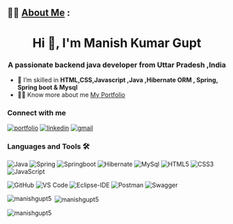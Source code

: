  ## :man_technologist: [About Me](https://manishgupt5.github.io/) :
 
<h1 align="center">Hi 👋, I'm Manish Kumar Gupt</h1>
<h3 align="center">A passionate backend java developer from Uttar Pradesh ,India</h3>

- 🌱 I’m skilled in **HTML,CSS,Javascript ,Java ,Hibernate ORM , Spring, Spring boot & Mysql**
  </br>
- 👨‍💻 Know more about me <a href="https://ManishGupt5.github.io/">My Portfolio</a>



### Connect with me
[![portfolio](https://img.shields.io/badge/my_portfolio-000?style=for-the-badge)](https://ManishGupt5.github.io/)
[![linkedin](https://img.shields.io/badge/linkedin-0A66C2?style=for-the-badge&logo=linkedin&logoColor=white)](https://www.linkedin.com/in/manishgupt5/)
[![gmail](https://img.shields.io/badge/Gmail-%230A0A0A.svg?&style=for-the-badge&logo=Gmail&logoColor=white)](mailto:Manishgupt9211@gmail.com)



### Languages and Tools 🛠 


![Java](http://img.shields.io/badge/-java-007396?style=flat-square&logo=java8&logoColor=ffffff)
![Spring](http://img.shields.io/badge/-Spring-6DB33F?style=flat-square&logo=spring&logoColor=ffffff)
![Springboot](https://img.shields.io/badge/springboot-64b743?style=flat-square&logo=springboot&logoColor=ffffff)
![Hibernate](https://img.shields.io/badge/hibernate-bcae79?style=flat-square&logo=hibernate&logoColor=white)
![MySql](https://img.shields.io/badge/MySql-00758f?style=flat-square&logo=MySql&logoColor=white)
![HTML5](https://img.shields.io/badge/-HTML5-%23E44D27?style=flat-square&logo=html5&logoColor=ffffff)
![CSS3](https://img.shields.io/badge/-CSS3-%231572B6?style=flat-square&logo=css3)
![JavaScript](https://img.shields.io/badge/-JavaScript-%23F7DF1C?style=flat-square&logo=javascript&logoColor=000000&labelColor=%23F7DF1C&color=%23FFCE5A)

![GitHub](https://img.shields.io/badge/-GitHub-181717?style=flat-square&logo=github)
![VS Code](http://img.shields.io/badge/-VS%20Code-007ACC?style=flat-square&logo=visual-studio-code&logoColor=ffffff)
![Eclipse-IDE](http://img.shields.io/badge/-Eclipse-2C2255?style=flat-square&logo=eclipse&logoColor=ffffff)
![Postman](https://img.shields.io/badge/Postman-FF6C37?style=flat-square&logo=postman&logoColor=white)
![Swagger](http://img.shields.io/badge/-swagger-2C2255?style=flat-square&logo=swagger&logoColor=ffffff)
<br/>


<p><img align="left" src="https://github-readme-stats.vercel.app/api/top-langs?username=manishgupt5&show_icons=true&locale=en&layout=compact" alt="manishgupt5" /></p>

<p>&nbsp;<img align="center" src="https://github-readme-stats.vercel.app/api?username=manishgupt5&show_icons=true&locale=en" alt="manishgupt5" /></p>

<p><img align="center" src="https://github-readme-streak-stats.herokuapp.com/?user=manishgupt5&" alt="manishgupt5" /></p>
